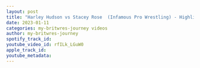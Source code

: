 ```yaml
---
layout: post
title: "Harley Hudson vs Stacey Rose  (Infamous Pro Wrestling) - Highlights"
date: 2023-01-11
categories: my-britwres-journey videos
author: my-britwres-journey
spotify_track_id: 
youtube_video_id: rfILk_LGuW0
apple_track_id: 
youtube_metadata: 
---
```

